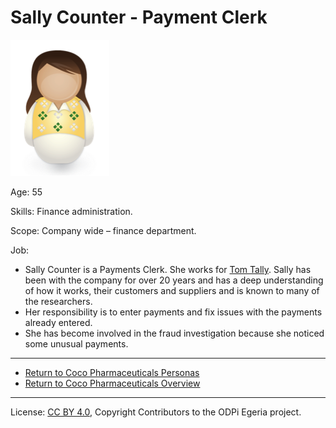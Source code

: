 <!-- SPDX-License-Identifier: CC-BY-4.0 -->
<!-- Copyright Contributors to the ODPi Egeria project. -->

# Sally Counter - Payment Clerk

![Icon](sally-counter.png)

Age: 55

Skills: Finance administration.

Scope: Company wide – finance department.

Job:
* Sally Counter is a Payments Clerk.  She works for [Tom Tally](tom-tally.md).
Sally has been with the company for over 20 years and
has a deep understanding of how it works,
their customers and suppliers and is known to many of the researchers.
* Her responsibility is to enter payments and fix issues
with the payments already entered.
* She has become involved in the fraud investigation because
she noticed some unusual payments.

----
* [Return to Coco Pharmaceuticals Personas](.)
* [Return to Coco Pharmaceuticals Overview](..)

----
License: [CC BY 4.0](https://creativecommons.org/licenses/by/4.0/),
Copyright Contributors to the ODPi Egeria project.

